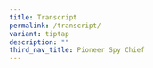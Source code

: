 ```yaml
---
title: Transcript
permalink: /transcript/
variant: tiptap
description: ""
third_nav_title: Pioneer Spy Chief
---
```

